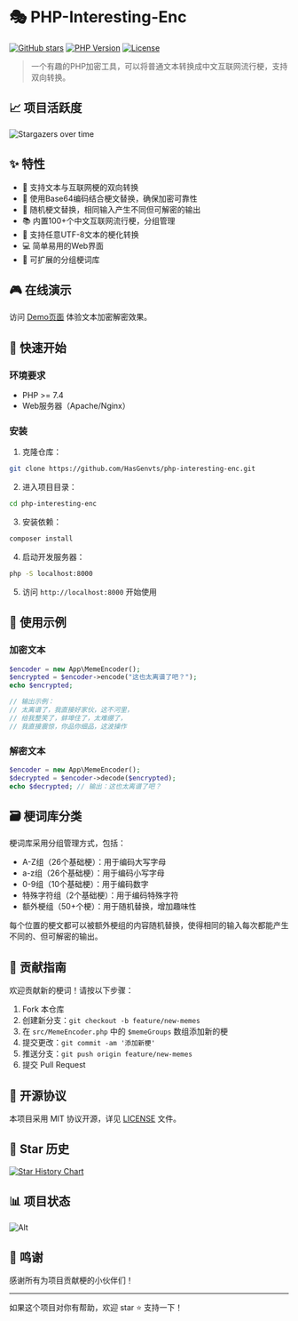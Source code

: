 # 🎭 PHP-Interesting-Enc

[![GitHub stars](https://img.shields.io/github/stars/HasGenvts/php-interesting-enc.svg?style=social&label=Stars)](https://github.com/HasGenvts/php-interesting-enc)
[![PHP Version](https://img.shields.io/badge/PHP-%3E%3D7.4-blue.svg)](https://www.php.net)
[![License](https://img.shields.io/github/license/HasGenvts/php-interesting-enc.svg)](LICENSE)

> 一个有趣的PHP加密工具，可以将普通文本转换成中文互联网流行梗，支持双向转换。

## 📈 项目活跃度

![Stargazers over time](https://starchart.cc/HasGenvts/php-interesting-enc.svg)

## ✨ 特性

- 🔄 支持文本与互联网梗的双向转换
- 🎯 使用Base64编码结合梗文替换，确保加密可靠性
- 🎲 随机梗文替换，相同输入产生不同但可解密的输出
- 📚 内置100+个中文互联网流行梗，分组管理
- 🌈 支持任意UTF-8文本的梗化转换
- 💻 简单易用的Web界面
- 🔧 可扩展的分组梗词库

## 🎮 在线演示

访问 [Demo页面](https://your-demo-url.com) 体验文本加密解密效果。

## 🚀 快速开始

### 环境要求

- PHP >= 7.4
- Web服务器（Apache/Nginx）

### 安装

1. 克隆仓库：
```bash
git clone https://github.com/HasGenvts/php-interesting-enc.git
```

2. 进入项目目录：
```bash
cd php-interesting-enc
```

3. 安装依赖：
```bash
composer install
```

4. 启动开发服务器：
```bash
php -S localhost:8000
```

5. 访问 `http://localhost:8000` 开始使用

## 📝 使用示例

### 加密文本
```php
$encoder = new App\MemeEncoder();
$encrypted = $encoder->encode("这也太离谱了吧？");
echo $encrypted;

// 输出示例：
// 太离谱了，我直接好家伙，这不河里，
// 给我整笑了，蚌埠住了，太难绷了，
// 我直接震惊，你品你细品，这波操作
```

### 解密文本
```php
$encoder = new App\MemeEncoder();
$decrypted = $encoder->decode($encrypted);
echo $decrypted; // 输出：这也太离谱了吧？
```

## 🗃️ 梗词库分类

梗词库采用分组管理方式，包括：

- A-Z组（26个基础梗）：用于编码大写字母
- a-z组（26个基础梗）：用于编码小写字母
- 0-9组（10个基础梗）：用于编码数字
- 特殊字符组（2个基础梗）：用于编码特殊字符
- 额外梗组（50+个梗）：用于随机替换，增加趣味性

每个位置的梗文都可以被额外梗组的内容随机替换，使得相同的输入每次都能产生不同的、但可解密的输出。

## 🤝 贡献指南

欢迎贡献新的梗词！请按以下步骤：

1. Fork 本仓库
2. 创建新分支：`git checkout -b feature/new-memes`
3. 在 `src/MemeEncoder.php` 中的 `$memeGroups` 数组添加新的梗
4. 提交更改：`git commit -am '添加新梗'`
5. 推送分支：`git push origin feature/new-memes`
6. 提交 Pull Request

## 📄 开源协议

本项目采用 MIT 协议开源，详见 [LICENSE](LICENSE) 文件。

## 🌟 Star 历史

[![Star History Chart](https://api.star-history.com/svg?repos=HasGenvts/php-interesting-enc&type=Date)](https://star-history.com/#HasGenvts/php-interesting-enc&Date)

## 📊 项目状态

![Alt](https://repobeats.axiom.co/api/embed/your-repobeats-hash.svg "Repobeats analytics image")

## 🙏 鸣谢

感谢所有为项目贡献梗的小伙伴们！

---
如果这个项目对你有帮助，欢迎 star ⭐️ 支持一下！